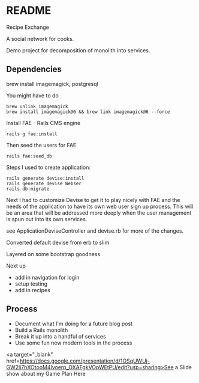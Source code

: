 # README
Recipe Exchange

A social network for cooks.

Demo project for decomposition of monolith into services.


## Dependencies

brew install imagemagick, postgresql


You might have to do

```
brew unlink imagemagick
brew install imagemagick@6 && brew link imagemagick@6 --force

```

Install FAE - Rails CMS engine

```
rails g fae:install
```

Then seed the users for FAE
```
rails fae:seed_db
```

Steps I used to create application:

```
rails generate devise:install
rails generate devise Webser
rails db:migrate
```

Next I had to customize Devise to get it to play nicely with FAE and the needs of the application to have its own web user sign up process. This will be an area that will be addressed more deeply when the user management is spun out into its own services.

see ApplicationDeviseController and devise.rb for more of the changes.

Converted default devise from erb to slim

Layered on some bootstrap goodness

Next up

* add in navigation for login
* setup testing
* add in recipes


## Process

* Document what I'm doing for a future blog post
* Build a Rails monolith
* Break it up into a handful of services
* Use some fun new modern tools in the process

<a target="_blank" href=https://docs.google.com/presentation/d/1OSqUWUj-GW2lj7hXOtooM4lvoerp_OXAFgkVOpWEtPU/edit?usp=sharing>See a Slide show about my Game Plan Here</a>
